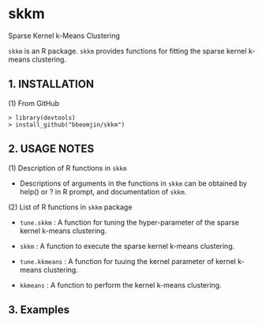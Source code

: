 # skkm
Sparse Kernel k-Means Clustering

```skkm``` is an R package. ```skkm``` provides functions for fitting the sparse kernel k-means clustering.

## 1. INSTALLATION

(1) From GitHub
```{r}
> library(devtools)
> install_github("bbeomjin/skkm")
```

## 2. USAGE NOTES

(1) Description of R functions in ```skkm```

- Descriptions of arguments in the functions in ```skkm``` can be obtained by help() or ? in R prompt, and documentation of ```skkm```.   

(2) List of R functions in ```skkm``` package

- ```tune.skkm``` : A function for tuning the hyper-parameter of the sparse kernel k-means clustering.

- ```skkm``` : A function to execute the sparse kernel k-means clustering.

- ```tune.kkmeans``` : A function for tuuing the kernel parameter of kernel k-means clustering.

- ```kkmeans``` : A function to perform the kernel k-means clustering.

## 3. Examples
